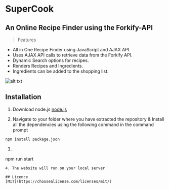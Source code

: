 # SuperCook

## An Online Recipe Finder using the Forkify-API

> Features
- All in One Recipe Finder using JavaScript and AJAX API.
- Uses AJAX API calls to retrieve data from the Forkify API.
- Dynamic Search options for recipes.
- Renders Recipes and Ingredients.
- Ingredients can be added to the shopping list.

![alt txt](https://github.com/pradnyalgandhi/SuperCook/tree/master/dist/img/supercook.png "SuperCook")

## Installation

1. Download node.js 
[node.js](https://nodejs.org/en/download/)

2. Navigate to your folder where you have extracted the repository & Install all the dependencies using the following command in the command prompt
```bash
npm install package.json
```
3. ```bash 
npm run start
```
4. The website will run on your local server 

## Licence
[MIT](https://choosealicense.com/licenses/mit/)